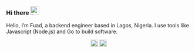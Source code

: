
### Hi there <img src="https://user-images.githubusercontent.com/1303154/88677602-1635ba80-d120-11ea-84d8-d263ba5fc3c0.gif" width="24px" alt="hello">

<p>
Hello, I’m Fuad, a backend engineer based in Lagos, Nigeria. I use tools like Javascript (Node.js) and Go to build software.
</p>

<p align="center">
<img src="https://cdn.jsdelivr.net/gh/devicons/devicon/icons/typescript/typescript-original.svg" width="20" height="20" />
<img src="https://cdn.jsdelivr.net/gh/devicons/devicon/icons/javascript/javascript-original.svg" width="20" height="20" />
</p>
